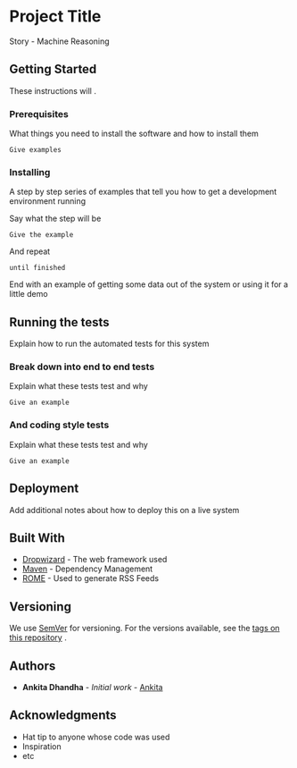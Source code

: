 # Project Title

Story - Machine Reasoning

## Getting Started

These instructions will .

### Prerequisites

What things you need to install the software and how to install them

```
Give examples
```

### Installing

A step by step series of examples that tell you how to get a development
environment running

Say what the step will be

```
Give the example
```

And repeat

```
until finished
```

End with an example of getting some data out of the system or using it
for a little demo

## Running the tests

Explain how to run the automated tests for this system

### Break down into end to end tests

Explain what these tests test and why

```
Give an example
```

### And coding style tests

Explain what these tests test and why

```
Give an example
```

## Deployment

Add additional notes about how to deploy this on a live system

## Built With

* [Dropwizard](http://www.dropwizard.io/1.0.2/docs/) - The web framework used
* [Maven](https://maven.apache.org/) - Dependency Management
* [ROME](https://rometools.github.io/rome/) - Used to generate RSS Feeds

## Versioning

We use [SemVer](http://semver.org/) for versioning. For the versions available,
see the [tags on this repository](https://github.com/ankitadhandha) .

## Authors

* **Ankita Dhandha** - *Initial work* - [Ankita](https://github.com/ankitadhandha)

## Acknowledgments

* Hat tip to anyone whose code was used
* Inspiration
* etc
